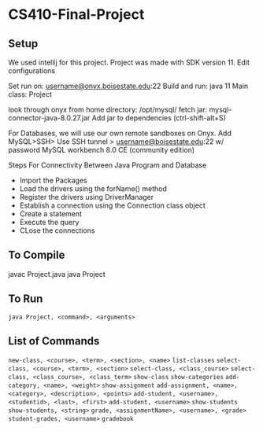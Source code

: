 # CS410-Final-Project


## Setup

We used intellij for this project. Project was made with SDK version 11. Edit configurations

Set run on: username@onyx.boisestate.edu:22
Build and run: java 11
Main class: Project

look through onyx from home directory: /opt/mysql/
fetch jar: mysql-connector-java-8.0.27.jar
Add jar to dependencies (ctrl-shift-alt+S)

For Databases, we will use our own remote sandboxes on Onyx.
Add MySQL>SSH> Use SSH tunnel > username@boisestate.edu:22 w/ password
MySQL workbench 8.0 CE (community edition)

Steps For Connectivity Between Java Program and Database
- Import the Packages
- Load the drivers using the forName() method 
- Register the drivers using DriverManager 
- Establish a connection using the Connection class object
- Create a statement
- Execute the query
- CLose the connections


## To Compile
javac Project.java
java Project


## To Run
`java Project, <command>, <arguments>`



## List of Commands
`new-class, <course>, <term>, <section>, <name>`
`list-classes`
`select-class, <course>, <term>, <section>`
`select-class, <class_course>`
`select-class, <class_course>, <class_term>`
`show-class`
`show-categories`
`add-category, <name>, <weight>`
`show-assignment`
`add-assignment, <name>, <category>, <description>, <points>`
`add-student, <username>, <studentid>, <last>, <first>`
`add-student, <username>`
`show-students`
`show-students, <string>`
`grade, <assignmentName>, <username>, <grade>`
`student-grades, <username>`
`gradebook`
